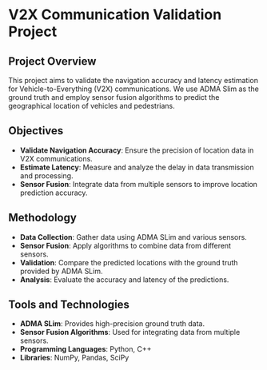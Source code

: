 # V2X Communication Validation Project

## Project Overview
This project aims to validate the navigation accuracy and latency estimation for Vehicle-to-Everything (V2X) communications. We use ADMA Slim as the ground truth and employ sensor fusion algorithms to predict the geographical location of vehicles and pedestrians.

## Objectives
- **Validate Navigation Accuracy**: Ensure the precision of location data in V2X communications.
- **Estimate Latency**: Measure and analyze the delay in data transmission and processing.
- **Sensor Fusion**: Integrate data from multiple sensors to improve location prediction accuracy.

## Methodology
- **Data Collection**: Gather data using ADMA SLim and various sensors.
- **Sensor Fusion**: Apply algorithms to combine data from different sensors.
- **Validation**: Compare the predicted locations with the ground truth provided by ADMA SLim.
- **Analysis**: Evaluate the accuracy and latency of the predictions.

## Tools and Technologies
- **ADMA SLim**: Provides high-precision ground truth data.
- **Sensor Fusion Algorithms**: Used for integrating data from multiple sensors.
- **Programming Languages**: Python, C++
- **Libraries**: NumPy, Pandas, SciPy
